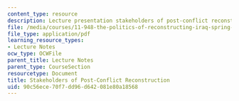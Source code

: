 ```yaml
---
content_type: resource
description: Lecture presentation stakeholders of post-conflict reconstruction.
file: /media/courses/11-948-the-politics-of-reconstructing-iraq-spring-2005/90c56ece70f7dd96d642081e80a18568_lect3.pdf
file_type: application/pdf
learning_resource_types:
- Lecture Notes
ocw_type: OCWFile
parent_title: Lecture Notes
parent_type: CourseSection
resourcetype: Document
title: Stakeholders of Post-Conflict Reconstruction
uid: 90c56ece-70f7-dd96-d642-081e80a18568
---
```

